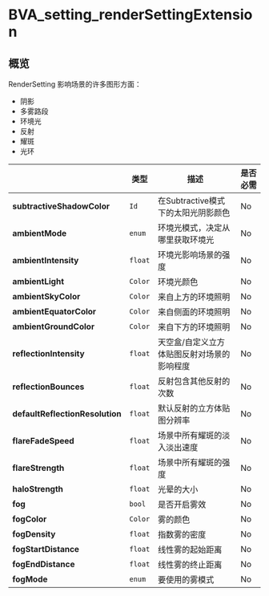 # BVA_setting_renderSettingExtension

## 概览
RenderSetting 影响场景的许多图形方面：
- 阴影
- 多雾路段
- 环境光
- 反射
- 耀斑
- 光环


|              | 类型         | 描述            | 是否必需             |
|----------------|------------|---------------|----------------------|
|**subtractiveShadowColor**               | `Id`                                 |  在Subtractive模式下的太阳光阴影颜色      | No   |
|**ambientMode**               | `enum`                                          |  环境光模式，决定从哪里获取环境光       | No   |
|**ambientIntensity**               | `float`                                    |  环境光影响场景的强度         | No   |
|**ambientLight**               | `Color`                                        |  环境光颜色        | No   |
|**ambientSkyColor**               | `Color`                                     |  来自上方的环境照明        | No  |
|**ambientEquatorColor**               | `Color`                                 |  来自侧面的环境照明         | No   |
|**ambientGroundColor**               | `Color`                                  |  来自下方的环境照明      | No   |
|**reflectionIntensity**               | `float`                                 |  天空盒/自定义立方体贴图反射对场景的影响程度        | No  |
|**reflectionBounces**               | `float`                                   |  反射包含其他反射的次数          | No   |
|**defaultReflectionResolution**               | `float`                         |  默认反射的立方体贴图分辨率         | No   |
|**flareFadeSpeed**               | `float`                                      |  场景中所有耀斑的淡入淡出速度        | No  |
|**flareStrength**               | `float`                                       |  场景中所有耀斑的强度         | No  |
|**haloStrength**               | `float`                                        |  光晕的大小          | No   |
|**fog**               | `bool`                                                  |  是否开启雾效       | No   |
|**fogColor**               | `Color`                                            |  雾的颜色        | No  |
|**fogDensity**               | `float`                                          |  指数雾的密度        | No  |
|**fogStartDistance**               | `float`                                    |  线性雾的起始距离         | No   |
|**fogEndDistance**               | `float`                                      |  线性雾的终止距离      | No   |
|**fogMode**               | `enum`                                              |  要使用的雾模式        | No  |

